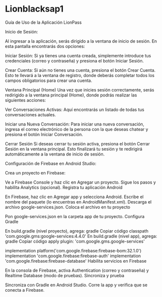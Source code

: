 # Lionblacksap1
Guía de Uso de la Aplicación LionPass

Inicio de Sesión:

Al ingresar a la aplicación, serás dirigido a la ventana de inicio de sesión. En esta pantalla encontrarás dos opciones:

Iniciar Sesión: Si ya tienes una cuenta creada, simplemente introduce tus credenciales (correo y contraseña) y presiona el botón Iniciar Sesión.

Crear Cuenta: Si aún no tienes una cuenta, presiona el botón Crear Cuenta. Esto te llevará a la ventana de registro, donde deberás completar todos los campos obligatorios para crear una cuenta.

Ventana Principal (Home) Una vez que inicies sesión correctamente, serás redirigido a la ventana principal (Home), donde podrás realizar las siguientes acciones:

Ver Conversaciones Activas: Aquí encontrarás un listado de todas tus conversaciones actuales.

Iniciar una Nueva Conversación: Para iniciar una nueva conversación, ingresa el correo electrónico de la persona con la que deseas chatear y presiona el botón Iniciar Conversación.

Cerrar Sesión Si deseas cerrar tu sesión activa, presiona el botón Cerrar Sesión en la ventana principal. Esto finalizará tu sesión y te redirigirá automáticamente a la ventana de inicio de sesión.

Configuración de Firebase en Android Studio:

Crea un proyecto en Firebase:

Ve a Firebase Console y haz clic en Agregar un proyecto. Sigue los pasos y habilita Analytics (opcional). Registra tu aplicación Android

En Firebase, haz clic en Agregar app y selecciona Android. Escribe el nombre del paquete (lo encuentras en AndroidManifest.xml). Descarga el archivo google-services.json. Coloca el archivo en tu proyecto

Pon google-services.json en la carpeta app de tu proyecto. Configura Gradle

En build.gradle (nivel proyecto), agrega: gradle Copiar código classpath 'com.google.gms:google-services:4.4.0' En build.gradle (nivel app), agrega: gradle Copiar código apply plugin: 'com.google.gms.google-services'

implementation platform('com.google.firebase:firebase-bom:32.1.0') implementation 'com.google.firebase:firebase-auth' implementation 'com.google.firebase:firebase-database' Habilita servicios en Firebase

En la consola de Firebase, activa Authentication (correo y contraseña) y Realtime Database (modo de pruebas). Sincroniza y prueba

Sincroniza con Gradle en Android Studio. Corre la app y verifica que se conecta a Firebase.
